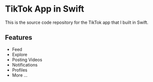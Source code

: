 # TikTok App in Swift

This is the source code repository for the TikTok app that I built in Swift.

## Features
 - Feed
 - Explore
 - Posting Videos
 - Notifications
 - Profiles
 - More ...


